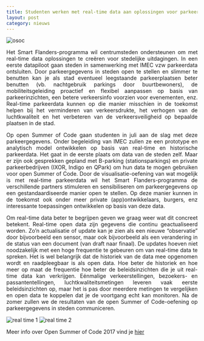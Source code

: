 ```yaml
---
title: Studenten werken met real-time data aan oplossingen voor parkeeruitdagingen in steden
layout: post
category: nieuws
---
```


![osoc](https://farm5.staticflickr.com/4263/35033969714_b39ae1179e.jpg)

<div style="text-align: justify;margin-bottom: 1em;">Het Smart Flanders-programma wil centrumsteden ondersteunen om met real-time data oplossingen te creëren voor stedelijke uitdagingen. In een eerste datapiloot gaan steden in samenwerking met IMEC vzw parkeerdata ontsluiten. Door parkeergegevens in steden open te stellen en slimmer te benutten kan je als stad eventueel leegstaande parkeerplaatsen beter benutten (vb. nachtgebruik parkings door buurtbewoners), de mobiliteitsgeleiding proactief en flexibel aanpassen op basis van parkeerinzichten, een betere verkeersinfo voorzien voor evenementen, enz. Real-time parkeerdata kunnen op die manier misschien in de toekomst helpen bij het verminderen van verkeersdrukte, het verhogen van de luchtkwaliteit en het verbeteren van de verkeersveiligheid op bepaalde plaatsen in de stad.</div>


<div style="text-align: justify;margin-bottom: 1em;">Op open Summer of Code gaan studenten in juli aan de slag met deze parkeergegevens. Onder begeleiding van IMEC zullen ze een prototype en analytisch model ontwikkelen op basis van real-time en historische parkeerdata. Het gaat in de eerste plaats om data van de steden zelf. Maar er zijn ook gesprekken gepland met B-parking (stationsparkings) en private parkeerbedrijven (IXOR, Indigo en QPark) om hun data te mogen gebruiken voor open Summer of Code. Door de visualisatie-oefening van wat mogelijk is met real-time parkeerdata wil het Smart Flanders-programma de verschillende partners stimuleren en sensibiliseren om parkeergegevens op een gestandaardiseerde manier open te stellen. Op deze manier kunnen in de toekomst ook onder meer private (app)ontwikkelaars, burgers, enz interessante toepassingen ontwikkelen op basis van deze data.</div>


<div style="text-align: justify;margin-bottom: 1em;">Om real-time data beter te begrijpen geven we graag weer wat dit concreet betekent. Real-time open data zijn gegevens die continu geactualiseerd worden. Zo’n actualisatie of update kan je zien als een nieuwe “observatie” door bijvoorbeeld een sensor, maar ook bijvoorbeeld als een verandering in de status van een document (van draft naar finaal). De updates hoeven niet noodzakelijk met een hoge frequentie te gebeuren om van real-time data te spreken. Het is wel belangrijk dat de historiek van de data mee opgenomen wordt en raadpleegbaar is als open data. Hoe beter de historiek en hoe meer op maat de frequentie hoe beter de beleidsinzichten die je uit real-time data kan verkrijgen. Eénmalige verkeerstellingen, bezoekers- en passantentellingen, luchtkwaliteitsmetingen leveren vaak eerste beleidsinzichten op, maar het is pas door meerdere metingen te vergelijken en open data te koppelen dat je de voortgang echt kan monitoren. Na de zomer zullen we de resultaten van de open Summer of Code-oefening op parkeergegevens in steden communiceren.</div>

![real time 1](https://farm5.staticflickr.com/4327/35033969654_582431d1b7.jpg)
![real time 2](https://farm5.staticflickr.com/4313/35033969574_e879b11e41.jpg)


Meer info over Open Summer of Code 2017 vind je [hier](http://2017.summerofcode.be/)
